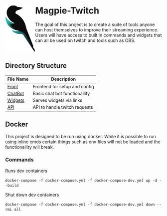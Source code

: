 <div width="250px">
<img src="temp_logo.png" alt="temp-logo" align="left" style="height: 150px;">

# Magpie-Twitch

The goal of this project is to create a suite of tools anyone can host themselves to improve their streaming experience. Users will have access to built in commands and widgets that can all be used on twitch and tools such as OBS.

</div>
<br />

## Directory Structure

| File Name          | Description                   |
| ------------------ | ----------------------------- |
| [Front](Front)     | Frontend for setup and config |
| [ChatBot](ChatBot) | Basic chat bot functionallity |
| [Widgets](Widgets) | Serves widgets via links      |
| [API](API)         | API to handle twitch requests |

## Docker

This project is designed to be run using docker. While it is possible to run using inline cmds certain things such as env files will not be loaded and the functionallity will break.

### Commands

Runs dev containers

```
docker-compose -f docker-compose.yml -f docker-compose-dev.yml up -d --build
```

Shut down dev containers

```
docker-compose -f docker-compose.yml -f docker-compose-dev.yml down --rmi all
```
